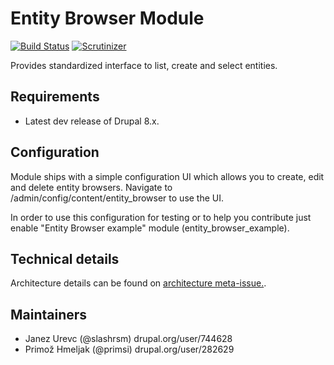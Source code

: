 # Entity Browser Module

[![Build Status](https://travis-ci.org/drupal-media/entity_browser.svg?branch=8.x-1.x)](https://travis-ci.org/drupal-media/entity_browser) [![Scrutinizer](https://img.shields.io/scrutinizer/g/drupal-media/entity_browser.svg)](https://scrutinizer-ci.com/g/drupal-media/entity_browser)

Provides standardized interface to list, create and select entities.

## Requirements

* Latest dev release of Drupal 8.x.

## Configuration

Module ships with a simple configuration UI which allows you to create, edit
and delete entity browsers. Navigate to
/admin/config/content/entity_browser to use the UI.

In order to use this configuration for testing or to help you contribute just 
enable "Entity Browser example" module (entity_browser_example).

## Technical details

Architecture details can be found on [architecture meta-issue.](https://www.drupal.org/node/2289821).

## Maintainers
 - Janez Urevc (@slashrsm) drupal.org/user/744628
 - Primož Hmeljak (@primsi) drupal.org/user/282629
